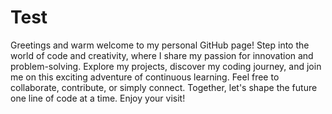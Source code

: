 # Test
Greetings and warm welcome to my personal GitHub page! Step into the world of code and creativity, where I share my passion for innovation and problem-solving. Explore my projects, discover my coding journey, and join me on this exciting adventure of continuous learning. Feel free to collaborate, contribute, or simply connect. Together, let's shape the future one line of code at a time. Enjoy your visit!
